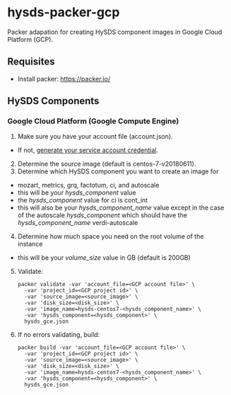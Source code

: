 # hysds-packer-gcp
Packer adapation for creating HySDS component images in Google Cloud Platform (GCP).  

## Requisites
- Install packer: https://packer.io/

## HySDS Components

### Google Cloud Platform (Google Compute Engine)
1. Make sure you have your account file (account.json).
  - If not, [generate your service account credential](https://cloud.google.com/storage/docs/authentication#service_accounts). 
2. Determine the source image (default is centos-7-v20180611).
3. Determine which HySDS component you want to create an image for
  - mozart, metrics, grq, factotum, ci, and autoscale
  - this will be your *hysds_component* value
  - the *hysds_component* value for ci is cont_int
  - this will also be your *hysds_component_name* value except in the case of
    the autoscale *hysds_component* which should have the *hysds_component_name*
    verdi-autoscale
4. Determine how much space you need on the root volume of the instance
  - this will be your *volume_size* value in GB (default is 200GB)
5. Validate:

    ```
    packer validate -var 'account_file=<GCP account file>' \
      -var 'project_id=<GCP project id>' \
      -var 'source_image=<source_image>' \
      -var 'disk_size=<disk_size>' \
      -var 'image_name=hysds-centos7-<hysds_component_name>' \
      -var 'hysds_component=<hysds_component>' \
      hysds_gce.json
    ```
6. If no errors validating, build:

    ```
    packer build -var 'account_file=<GCP account file>' \
      -var 'project_id=<GCP project id>' \
      -var 'source_image=<source_image>' \
      -var 'disk_size=<disk_size>' \
      -var 'image_name=hysds-centos7-<hysds_component_name>' \
      -var 'hysds_component=<hysds_component>' \
      hysds_gce.json
    ```

